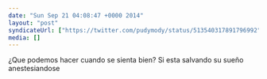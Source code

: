 ```yaml
---
date: "Sun Sep 21 04:08:47 +0000 2014"
layout: "post"
syndicateUrl: ["https://twitter.com/pudymody/status/513540317891796992"]
media: []
---
```

¿Que podemos hacer cuando se sienta bien? Si esta salvando su sueño anestesiandose